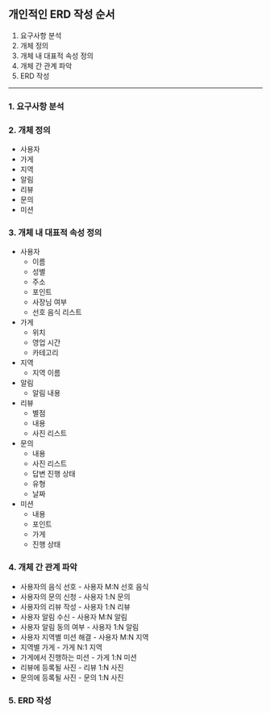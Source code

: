 ## 개인적인 ERD 작성 순서

1. 요구사항 분석
2. 개체 정의
3. 개체 내 대표적 속성 정의
4. 개체 간 관계 파악
5. ERD 작성

---

### 1. 요구사항 분석


### 2. 개체 정의

- 사용자
- 가게
- 지역
- 알림
- 리뷰
- 문의
- 미션

### 3. 개체 내 대표적 속성 정의

- 사용자
    - 이름
    - 성별
    - 주소
    - 포인트
    - 사장님 여부
    - 선호 음식 리스트
- 가게
    - 위치
    - 영업 시간
    - 카테고리
- 지역
    - 지역 이름
- 알림
    - 알림 내용
- 리뷰
    - 별점
    - 내용
    - 사진 리스트
- 문의
    - 내용
    - 사진 리스트
    - 답변 진행 상태
    - 유형
    - 날짜
- 미션
    - 내용
    - 포인트
    - 가게
    - 진행 상태

### 4. 개체 간 관계 파악

- 사용자의 음식 선호 - 사용자 M:N 선호 음식
- 사용자의 문의 신청 - 사용자 1:N 문의
- 사용자의 리뷰 작성 - 사용자 1:N 리뷰
- 사용자 알림 수신 - 사용자 M:N 알림
- 사용자 알림 동의 여부 - 사용자 1:N 알림
- 사용자 지역별 미션 해결 - 사용자 M:N 지역
- 지역별 가게 - 가게 N:1 지역
- 가게에서 진행하는 미션 - 가게 1:N 미션
- 리뷰에 등록될 사진 - 리뷰 1:N 사진
- 문의에 등록될 사진 - 문의 1:N 사진

### 5. ERD 작성